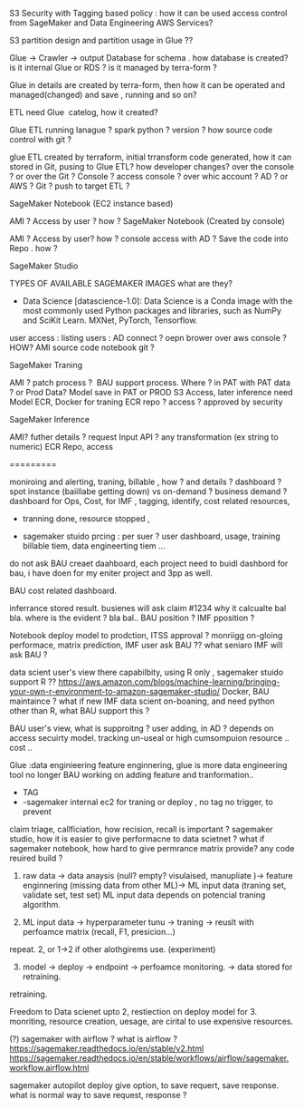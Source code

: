 S3 Security with Tagging based policy : how it can be used access control from SageMaker and Data Engineering AWS Services?

S3 partition design and partition usage in Glue ??

Glue → Crawler → output Database for schema . how database is created? is it internal Glue or RDS ? is it managed by terra-form ?

Glue in details are created by terra-form, then how it can be operated and managed(changed) and save , running and so on?

ETL need Glue  catelog, how it created? 

Glue ETL running lanague ? spark python ? version ? how source code control with git ? 

glue ETL created by terraform,
initial trransform code generated, how it can stored in Git, pusing to Glue ETL?
how developer changes? over the console ? or over the Git ?
Console ? access console ? over whic account ? AD ? or AWS ?
Git ? push to target ETL ?


SageMaker Notebook (EC2 instance based)

AMI ?
Access by user ? how ?
SageMaker Notebook (Created by console)

AMI ?
Access by user? how ? console access with AD ?
Save the code into Repo . how ?


SageMaker Studio

TYPES OF AVAILABLE SAGEMAKER IMAGES 
what are they?
- Data Science [datascience-1.0]: Data Science is a Conda image with the most commonly used Python packages and libraries, such as NumPy and SciKit Learn.
MXNet, PyTorch, Tensorflow.


user access : listing users  : AD connect ?
              oepn brower over aws console ?  HOW?
              AMI
source code notebook git ?

SageMaker Traning

AMI ?
patch process ? 
BAU support process.
Where ? in PAT with PAT data ? or Prod Data?
Model save in PAT or PROD
S3 Access, later inference need Model
ECR, Docker for traning
ECR repo ?
access ?
approved by security


SageMaker Inference

AMI?
futher details ?
request Input API ? any transformation (ex string to numeric)
ECR Repo, access


=========

moniroing and alerting,
traning, billable , how ? and details ? dashboard ? spot instance (baiillabe getting down)  vs on-demand ? business demand ?
dashboard for Ops, Cost, for IMF , 
tagging, identify, cost related resources, 
- tranning done, resource stopped , 

- sagemaker stuido prcing : per suer ? user dashboard, usage, training billable tiem, data engineerting tiem ...

do not ask BAU creaet daahboard, each project need to buidl dashbord for bau, i have doen for my eniter project and 3pp as well.

BAU cost related dashboard.


inferrance stored result. 
busienes will ask claim #1234 why it calcualte bal bla. where is the evident ? bla bal..
BAU position ? IMF pposition ?


Notebook deploy model to prodction, ITSS approval ?
monriigg on-gloing performace, matrix prediction, 
IMF user ask BAU ?? what seniaro IMF will ask BAU ?


data scient user's view there capabilbity, using R only , sagemaker stuido support R ??
https://aws.amazon.com/blogs/machine-learning/bringing-your-own-r-environment-to-amazon-sagemaker-studio/
Docker, BAU maintaince ? 
what if new IMF data scient on-boaning, and need python other than R, what BAU support this ?


BAU user's view, what is supproitng ? user adding, in AD ? depends on access secuirty model.
tracking un-useal or high cumsompuion resource .. cost ..



Glue :data enginieering feature enginnering, 
glue is more data engineering tool no longer BAU working on adding feature and tranformation..

- TAG
- -sagemaker internal ec2 for traning or deploy , no tag no trigger, to prevent



claim triage, callficiation,
how recision, recall is important ? 
sagemaker studio, how it is easier to give performacne to data scietnet ?
what if sagemaker notebook, how hard to give permrance matrix provide? any code reuired build ?




1. raw data -> data anaysis (null? empty? visulaised, manupliate )-> feature enginnering (missing data from other ML)-> ML input data (traning set, validate set, test set)
ML input data depends on potencial traning algorithm. 

2. ML input data -> hyperparameter tunu -> traning -> reuslt with perfoamce matrix (recall, F1, presicion...)

repeat. 2, or 1->2 if other alothgirems use. (experiment)

3. model -> deploy -> endpoint -> perfoamce monitoring. -> data stored for retraining.

retraining.

Freedom to Data scienet upto 2, restiection on deploy model for 3. 
monriting, resource creation, uesage, are cirital to use expensive resources. 


(?) sagemaker with airflow ? what is airflow ? 
https://sagemaker.readthedocs.io/en/stable/v2.html
https://sagemaker.readthedocs.io/en/stable/workflows/airflow/sagemaker.workflow.airflow.html



sagemaker autopilot deploy give option, to save requert, save response.
what is normal way to save request, response ?
